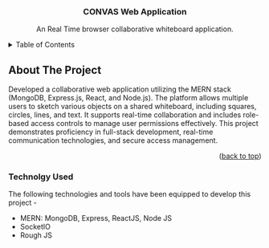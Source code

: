 <div id="top"></div>

<!-- PROJECT LOGO -->
<br />
<div align="center">
  <h3 align="center">CONVAS Web Application</h3>

  <p align="center">
        An Real Time browser collaborative whiteboard application.
    <br />
  </p>
</div>



<!-- TABLE OF CONTENTS -->
<details>
  <summary>Table of Contents</summary>
  <ol>
    <li>
      <a href="#about-the-project">About The Project</a>
      <ul>
        <li><a href="#technolgy-used">Technologies</a></li>
      </ul>
    </li>
    <li>
      <a href="#getting-started">Getting Started</a>
    </li>
    <li><a href="#features">Features</a></li>
    <li><a href="#database-design">Database Design</a></li>
    <li><a href="#application-screenshots">Application Screenshots</a></li>
    <li><a href="#future-enhancements">Future Enhancements</a></li>
  </ol>
</details>



<!-- ABOUT THE PROJECT -->
## About The Project
 Developed a collaborative web application utilizing the MERN stack (MongoDB, Express.js, React, and Node.js). The
 platform allows multiple users to sketch various objects on a shared whiteboard, including squares, circles, lines, and text. It
 supports real-time collaboration and includes role-based access controls to manage user permissions effectively. This project
 demonstrates proficiency in full-stack development, real-time communication technologies, and secure access management.

<p align="right">(<a href="#top">back to top</a>)</p>



### Technolgy Used

The following technologies and tools have been equipped to develop this project -

* MERN: MongoDB, Express, ReactJS, Node JS
* SocketIO
* Rough JS

